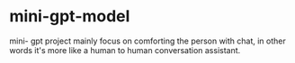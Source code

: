 # mini-gpt-model
mini- gpt project mainly focus on comforting the person with chat, in other words it's more like a human to human conversation assistant.
